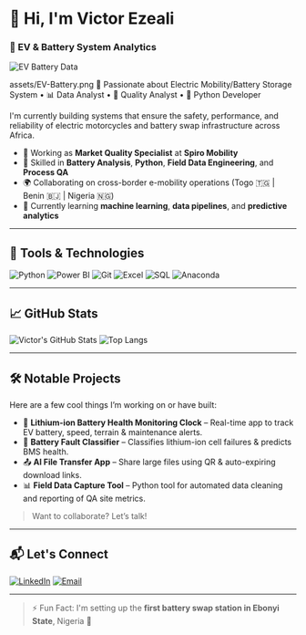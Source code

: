 # 👋 Hi, I'm Victor Ezeali

### 🔋 EV & Battery System Analytics

![EV Battery Data](https://raw.githubusercontent.com/mastervicky/mastervicky/main/images/ev-battery-analytics.png)

assets/EV-Battery.png
🔋 Passionate about Electric Mobility/Battery Storage System • 📊 Data Analyst • 🧪 Quality Analyst • 🐍 Python Developer

I'm currently building systems that ensure the safety, performance, and reliability of electric motorcycles and battery swap infrastructure across Africa.

- 🔭 Working as **Market Quality Specialist** at **Spiro Mobility**
- 🧰 Skilled in **Battery Analysis**, **Python**, **Field Data Engineering**, and **Process QA**
- 🌍 Collaborating on cross-border e-mobility operations (Togo 🇹🇬 | Benin 🇧🇯 | Nigeria 🇳🇬)
- 🧠 Currently learning **machine learning**, **data pipelines**, and **predictive analytics**

---

## 🚀 Tools & Technologies

![Python](https://img.shields.io/badge/-Python-3776AB?style=flat-square&logo=python&logoColor=white)
![Power BI](https://img.shields.io/badge/-PowerBI-F2C811?style=flat-square&logo=power-bi&logoColor=black)
![Git](https://img.shields.io/badge/-Git-F05032?style=flat-square&logo=git&logoColor=white)
![Excel](https://img.shields.io/badge/-Excel-217346?style=flat-square&logo=microsoft-excel&logoColor=white)
![SQL](https://img.shields.io/badge/-SQL-4479A1?style=flat-square&logo=postgresql&logoColor=white)
![Anaconda](https://img.shields.io/badge/-Anaconda-44A833?style=flat-square&logo=anaconda&logoColor=white)

---

## 📈 GitHub Stats

![Victor's GitHub Stats](https://github-readme-stats.vercel.app/api?username=mastervicky&show_icons=true&theme=tokyonight)
![Top Langs](https://github-readme-stats.vercel.app/api/top-langs/?username=mastervicky&layout=compact&theme=tokyonight)

---

## 🛠 Notable Projects
Here are a few cool things I’m working on or have built:

- 🔌 **Lithium-ion Battery Health Monitoring Clock** – Real-time app to track EV battery, speed, terrain & maintenance alerts.
- 🧪 **Battery Fault Classifier** – Classifies lithium-ion cell failures & predicts BMS health.
- 📤 **AI File Transfer App** – Share large files using QR & auto-expiring download links.
- 📊 **Field Data Capture Tool** – Python tool for automated data cleaning and reporting of QA site metrics.

> Want to collaborate? Let’s talk!

---

## 📬 Let's Connect

[![LinkedIn](https://img.shields.io/badge/-Victor%20Ezeali-blue?style=flat-square&logo=Linkedin&logoColor=white&link=https://www.linkedin.com/in/victor-ezeali)](https://www.linkedin.com/in/victor-ezeali)
[![Email](https://img.shields.io/badge/-Send%20Mail-red?style=flat-square&logo=Gmail&logoColor=white&link=mailto:victorezeali@gmail.com)](mailto:victorezeali@yahoo.com)

---

> ⚡ Fun Fact: I'm setting up the **first battery swap station in Ebonyi State**, Nigeria 🚀

